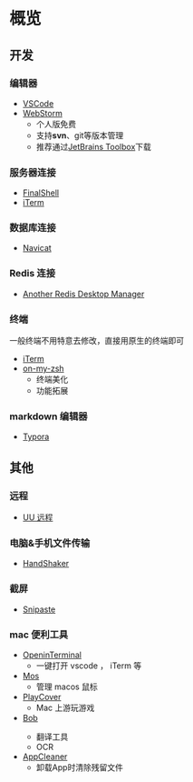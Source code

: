 # 概览

## 开发

### 编辑器

- [VSCode](https://code.visualstudio.com/) <Badge type='tip' text='推荐' />
- [WebStorm](https://www.jetbrains.com/webstorm/)
  - 个人版免费
  - 支持**svn**、git等版本管理
  - 推荐通过[JetBrains Toolbox](https://www.jetbrains.com/toolbox-app/)下载

### 服务器连接

- [FinalShell](https://www.hostbuf.com/)
- [iTerm](https://iterm2.com/) <Badge type='warning' text='mac' />

### 数据库连接

- [Navicat](https://www.navicat.com.cn/)

### Redis 连接

- [Another Redis Desktop Manager](https://github.com/qishibo/AnotherRedisDesktopManager)

### 终端

一般终端不用特意去修改，直接用原生的终端即可

- [iTerm](https://iterm2.com/) <Badge type='warning' text='mac' />
- [on-my-zsh](https://ohmyz.sh/)
  - 终端美化
  - 功能拓展

### markdown 编辑器

- [Typora](https://typoraio.cn/) <Badge type='warning' text='pay' />

## 其他

### 远程

- [UU 远程](https://uuyc.163.com/) <Badge type='tip' text='推荐' />

### 电脑&手机文件传输

- [HandShaker](https://www.smartisan.com/apps/#/handshaker)

### 截屏

- [Snipaste](https://zh.snipaste.com/)

### mac 便利工具 <Badge type='warning' text='mac' />

- [OpeninTerminal](https://github.com/Ji4n1ng/OpenInTerminal)
  - 一键打开 vscode ， iTerm 等
- [Mos](https://mos.caldis.me/)
  - 管理 macos 鼠标
- [PlayCover](https://playcover.io/)
  - Mac 上游玩游戏
- [Bob](https://bobtranslate.com/guide/) <Badge type='warning' text='pay' />
  - 翻译工具
  - OCR
- [AppCleaner](https://freemacsoft.net/appcleaner/)
  - 卸载App时清除残留文件
